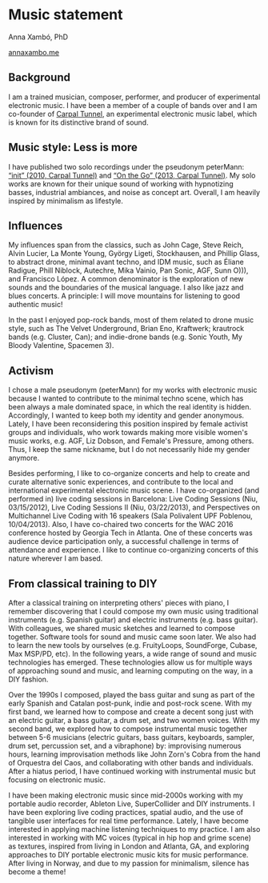 # Music statement

Anna Xambó, PhD 

[annaxambo.me](http://annaxambo.me)

## Background

I am a trained musician, composer, performer, and producer of experimental electronic music. I have been a member of a couple of bands over and I am co-founder of [Carpal Tunnel](http://carpaltunnel.cat), an experimental electronic music label, which is known for its distinctive brand of sound. 

## Music style: Less is more

I have published two solo recordings under the pseudonym peterMann: [“init” (2010, Carpal Tunnel)](http://carpaltunnel.cat/CT002.php) and [“On the Go” (2013, Carpal Tunnel)](http://carpaltunnel.cat/CT004.php). My solo works are known for their unique sound of working with hypnotizing basses, industrial ambiances, and noise as concept art. Overall, I am heavily inspired by minimalism as lifestyle.

## Influences

My influences span from the classics, such as John Cage, Steve Reich, Alvin Lucier, La Monte Young, György Ligeti, Stockhausen, and Phillip Glass, to abstract drone, minimal avant techno, and IDM music, such as Éliane Radigue, Phill Niblock, Autechre, Mika Vainio, Pan Sonic, AGF, Sunn O))), and Francisco López. A common denominator is the exploration of new sounds and the boundaries of the musical language. I also like jazz and blues concerts. A principle: I will move mountains for listening to good authentic music! 

In the past I enjoyed pop-rock bands, most of them related to drone music style, such as The Velvet Underground, Brian Eno, Kraftwerk; krautrock bands (e.g. Cluster, Can); and indie-drone bands (e.g. Sonic Youth, My Bloody Valentine, Spacemen 3). 

## Activism

I chose a male pseudonym (peterMann) for my works with electronic music because I wanted to contribute to the minimal techno scene, which has been always a male dominated space, in which the real identity is hidden. Accordingly, I wanted to keep both my identity and gender anonymous. Lately, I have been reconsidering this position inspired by female activist groups and individuals, who work towards making more visible women's music works, e.g. AGF, Liz Dobson, and Female's Pressure, among others. Thus, I keep the same nickname, but I do not necessarily hide my gender anymore.

Besides performing, I like to co-organize concerts and help to create and curate alternative sonic experiences, and contribute to the local and international experimental electronic music scene. I have co-organized (and performed in) live coding sessions in Barcelona: Live Coding Sessions (Niu, 03/15/2012), Live Coding Sessions II (Niu, 03/22/2013), and Perspectives on Multichannel Live Coding with 16 speakers (Sala Polivalent UPF Poblenou, 10/04/2013). Also, I have co-chaired two concerts for the WAC 2016 conference hosted by Georgia Tech in Atlanta. One of these concerts was audience device participation only, a successful challenge in terms of attendance and experience. I like to continue co-organizing concerts of this nature wherever I am based. 


## From classical training to DIY

After a classical training on interpreting others' pieces with piano, I remember discovering that I could compose my own music using traditional instruments (e.g. Spanish guitar) and electric instruments (e.g. bass guitar). With colleagues, we shared music sketches and learned to compose together. Software tools for sound and music came soon later. We also had to learn the new tools by ourselves (e.g. FruityLoops, SoundForge, Cubase, Max MSP/PD, etc). In the following years, a wide range of sound and music technologies has emerged. These technologies allow us for multiple ways of approaching sound and music, and learning computing on the way, in a DIY fashion.   

Over the 1990s I composed, played the bass guitar and sung as part of the early Spanish and Catalan post-punk, indie and post-rock scene. With my first band, we learned how to compose and create a decent song just with an electric guitar, a bass guitar, a drum set, and two women voices. With my second band, we explored how to compose instrumental music together between 5-6 musicians (electric guitars, bass guitars, keyboards, sampler, drum set, percussion set, and a vibraphone) by: improvising numerous hours, learning improvisation methods like John Zorn's Cobra from the hand of Orquestra del Caos, and collaborating with other bands and individuals. After a hiatus period, I have continued working with instrumental music but focusing on electronic music. 

I have been making electronic music since mid-2000s working with my portable audio recorder, Ableton Live, SuperCollider and DIY instruments. I have been exploring live coding practices, spatial audio, and the use of tangible user interfaces for real time performance. Lately, I have become interested in applying machine listening techniques to my practice. I am also interested in working with MC voices (typical in hip hop and grime scene) as textures, inspired from living in London and Atlanta, GA, and exploring approaches to DIY portable electronic music kits for music performance. After living in Norway, and due to my passion for minimalism, silence has become a theme!



